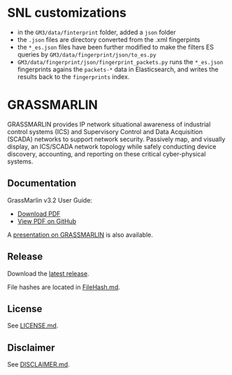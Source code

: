 # SNL customizations
* in the `GM3/data/finterprint` folder, added a `json` folder
* the `.json` files are directory converted from the .xml fingerpints
* the `*_es.json` files have been further modified to make the filters ES queries by `GM3/data/fingerprint/json/to_es.py`
* `GM3/data/fingerprint/json/fingerprint_packets.py` runs the `*_es.json` fingerprints agains the `packets-*` data in Elasticsearch, and writes the results back to the `fingerprints` index.

# GRASSMARLIN

GRASSMARLIN provides IP network situational awareness of industrial control systems (ICS) and Supervisory Control and Data Acquisition (SCADA) networks to support network security. Passively map, and visually display, an ICS/SCADA network topology while safely conducting device discovery, accounting, and reporting on these critical cyber-physical systems.

## Documentation

GrassMarlin v3.2 User Guide:
* [Download PDF](https://github.com/iadgov/GRASSMARLIN/raw/master/GRASSMARLIN%20User%20Guide.pdf)
* [View PDF on GitHub](https://github.com/iadgov/GRASSMARLIN/blob/master/GRASSMARLIN%20User%20Guide.pdf)

A [presentation on GRASSMARLIN](http:github.com/iadgov/GRASSMARLIN/blob/master/GRASSMARLIN_Briefing_20170210.pptx) is also available.

## Release

Download the [latest release](https://github.com/iadgov/GRASSMARLIN/releases/latest).

File hashes are located in [FileHash.md](./FileHash.md).

## License

See [LICENSE.md](./LICENSE.md).

## Disclaimer

See [DISCLAIMER.md](./DISCLAIMER.md).

